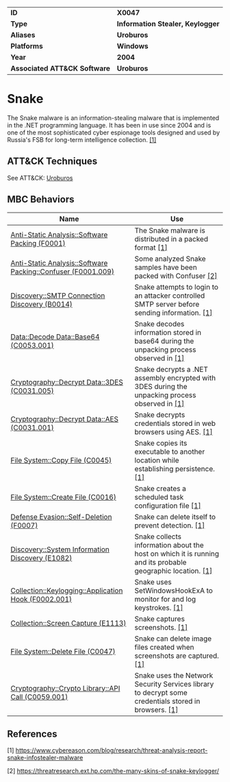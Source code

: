 <table>
<tr>
<td><b>ID</b></td>
<td><b>X0047</b></td>
</tr>
<tr>
<td><b>Type</b></td>
<td><b>Information Stealer, Keylogger</b></td>
</tr>
<tr>
<td><b>Aliases</b></td>
<td><b>Uroburos</b></td>
</tr>
<tr>
<td><b>Platforms</b></td>
<td><b>Windows</b></td>
</tr>
<tr>
<td><b>Year</b></td>
<td><b>2004</b></td>
</tr>
<tr>
<td><b>Associated ATT&CK Software</b></td>
<td><b>Uroburos</b></td>
</tr>
</table>


# Snake

The Snake malware is an information-stealing malware that is implemented in the .NET programming language. It has been in use since 2004 and is one of the most sophisticated cyber espionage tools designed and used by Russia's FSB for long-term intelligence collection. [[1]](#1)

## ATT&CK Techniques

See ATT&CK: [Uroburos](https://attack.mitre.org/software/S0022/)

## MBC Behaviors

|Name|Use|
|---|---|
|[Anti-Static Analysis::Software Packing (F0001)](../anti-static-analysis/software-packing.md)| The Snake malware is distributed in a packed format [[1]](#1)|
|[Anti-Static Analysis::Software Packing::Confuser (F0001.009)](../anti-static-analysis/software-packing.md)| Some analyzed Snake samples have been packed with Confuser [[2]](#2)|
|[Discovery::SMTP Connection Discovery (B0014)](../discovery/smtp-connection-discovery.md)| Snake attempts to login to an attacker controlled SMTP server before sending information. [[1]](#1)|
|[Data::Decode Data::Base64 (C0053.001)](../micro-behaviors/data/decode-data.md)| Snake decodes information stored in base64 during the unpacking process observed in [[1]](#1)|
|[Cryptography::Decrypt Data::3DES (C0031.005)](../micro-behaviors/cryptography/decrypt-data.md)| Snake decrypts a .NET assembly encrypted with 3DES during the unpacking process observed in [[1]](#1)|
|[Cryptography::Decrypt Data::AES (C0031.001)](../micro-behaviors/cryptography/decrypt-data.md)| Snake decrypts credentials stored in web browsers using AES. [[1]](#1)|
|[File System::Copy File (C0045)](../micro-behaviors/file-system/copy-file.md)| Snake copies its executable to another location while establishing persistence. [[1]](#1)|
|[File System::Create File (C0016)](../micro-behaviors/file-system/create-file.md)| Snake creates a scheduled task configuration file [[1]](#1)|
|[Defense Evasion::Self-Deletion (F0007)](../defense-evasion/self-deletion.md)| Snake can delete itself to prevent detection. [[1]](#1)|
|[Discovery::System Information Discovery (E1082)](../discovery/system-information-discovery.md)| Snake collects information about the host on which it is running and its probable geographic location. [[1]](#1)|
|[Collection::Keylogging::Application Hook (F0002.001)](../collection/keylogging.md)| Snake uses SetWindowsHookExA to monitor for and log keystrokes. [[1]](#1)|
|[Collection::Screen Capture (E1113)](../collection/screen-capture.md)| Snake captures screenshots. [[1]](#1)|
|[File System::Delete File (C0047)](../micro-behaviors/file-system/delete-file.md)| Snake can delete image files created when screenshots are captured. [[1]](#1)|
|[Cryptography::Crypto Library::API Call (C0059.001)](../micro-behaviors/cryptography/crypto-library.md)| Snake uses the Network Security Services library to decrypt some credentials stored in browsers. [[1]](#1)|

## References

<a name="1">[1]</a> https://www.cybereason.com/blog/research/threat-analysis-report-snake-infostealer-malware

<a name="2">[2]</a> https://threatresearch.ext.hp.com/the-many-skins-of-snake-keylogger/
